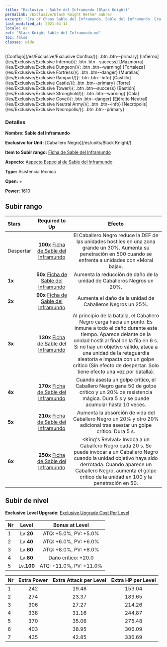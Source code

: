 ```yaml
---
title: "Exclusivo - Sable del Inframundo (Black Knight)"
permalink: /Exclusive/Black Knight Nether Sabre/
excerpt: "Era of Chaos Sable del Inframundo. Sable del Inframundo. Era of Chaos Exclusivo Sable del Inframundo. Caballero Negro Exclusivo."
last_modified_at: 2021-04-14
locale: es
ref: "Black Knight Sable del Inframundo.md"
toc: false
classes: wide
---
```

 [Conflujo](/es/Exclusive/Exclusive Conflux/){: .btn .btn--primary} [Infierno](/es/Exclusive/Exclusive Inferno/){: .btn .btn--success} [Mazmorra](/es/Exclusive/Exclusive Dungeon/){: .btn .btn--warning} [Fortaleza](/es/Exclusive/Exclusive Fortress/){: .btn .btn--danger} [Murallas](/es/Exclusive/Exclusive Rampart/){: .btn .btn--info} [Castillo](/es/Exclusive/Exclusive Castle/){: .btn .btn--primary} [Torre](/es/Exclusive/Exclusive Tower/){: .btn .btn--success} [Bastión](/es/Exclusive/Exclusive Stronghold/){: .btn .btn--warning} [Cala](/es/Exclusive/Exclusive Cove/){: .btn .btn--danger} [Ejército Neutral](/es/Exclusive/Exclusive Neutral Army/){: .btn .btn--info} [Necrópolis](/es/Exclusive/Exclusive Necropolis/){: .btn .btn--primary} 

### Detalles
 **Nombre: Sable del Inframundo** 

 **Exclusivo for Unit:** [Caballero Negro](/es/units/Black Knight/) 

 **Item to Subir rango:** [Ficha de Sable del Inframundo](/es/Items/con_979/)

 **Aspecto:** [Aspecto Especial de Sable del Inframundo](/es/Items/con_647/)

 **Type:** Asistencia técnica

 **Open:** +

 **Power:** 1610

## Subir rango

  |     Stars    |  Required to Up | Efecto |
  |:-------------|:---------------:|:---------------:|
  |  Despertar  | **100x** [Ficha de Sable del Inframundo](/es/Items/con_979/) | El Caballero Negro reduce la DEF de las unidades hostiles en una zona grande un 30%. Aumenta su penetración en 500 cuando se enfrenta a unidades con «Moral baja». |
  | **1x** <i class="fas fa-star"/> | **50x** [Ficha de Sable del Inframundo](/es/Items/con_979/) | Aumenta la reducción de daño de la unidad de Caballeros Negros un 20%. |
  | **2x** <i class="fas fa-star"/> | **90x** [Ficha de Sable del Inframundo](/es/Items/con_979/) | Aumenta el daño de la unidad de Caballeros Negros un 25%. |
  | **3x** <i class="fas fa-star"/> | **130x** [Ficha de Sable del Inframundo](/es/Items/con_979/) | Al principio de la batalla, el Caballero Negro carga hacia un punto. Es inmune a todo el daño durante este tiempo. Aparece delante de la unidad hostil al final de la fila en 6 s. Si no hay un objetivo válido, ataca a una unidad de la retaguardia aleatoria e impacta con un golpe crítico (Sin efecto de despertar. Solo tiene efecto una vez por batalla). |
  | **4x** <i class="fas fa-star"/> | **170x** [Ficha de Sable del Inframundo](/es/Items/con_979/) | Cuando asesta un golpe crítico, el Caballero Negro gana 50 de golpe crítico y un 20% de resistencia mágica. Dura 5 s y se puede acumular hasta 10 veces. |
  | **5x** <i class="fas fa-star"/> | **210x** [Ficha de Sable del Inframundo](/es/Items/con_979/) | Aumenta la absorción de vida del Caballero Negro un 20% y otro 20% adicional tras asestar un golpe crítico. Dura 5 s. |
  | **6x** <i class="fas fa-star"/> | **250x** [Ficha de Sable del Inframundo](/es/Items/con_979/) | <King's Revival> Invoca a un Caballero Negro cada 20 s. Se puede invocar a un Caballero Negro cuando la unidad objetivo haya sido derrotada. Cuando aparece un Caballero Negro, aumenta el golpe crítico de la unidad en 100 y la penetración en 50. |


## Subir de nivel
 **Exclusivo Level Upgrade:** [Exclusive Upgrade Cost Per Level](/Exclusive/ExclusiveUpgradeCostPerLevel/)

  |  Nr  |   Level  | Bonus at Level |
  |:-----|:--------:|:--------------:|
  | 1 | Lv.**20** | ATQ: +5.0%, PV: +5.0% |
  | 2 | Lv.**40** | ATQ: +6.0%, PV: +6.0% |
  | 3 | Lv.**60** | ATQ: +8.0%, PV: +8.0% |
  | 4 | Lv.**80** | Daño crítico: +20.0 |
  | 5 | Lv.**100** | ATQ: +11.0%, PV: +11.0% |


  |  Nr  |  Extra Power | Extra Attack per Level | Extra HP per Level |
  |:-----|:--------:|:--------:|:--------:|
  | 1 | 242 | 19.48 | 153.04 |
  | 2 | 274 | 23.37 | 183.65 |
  | 3 | 306 | 27.27 | 214.26 |
  | 4 | 338 | 31.16 | 244.87 |
  | 5 | 370 | 35.06 | 275.48 |
  | 6 | 403 | 38.95 | 306.09 |
  | 7 | 435 | 42.85 | 336.69 |


